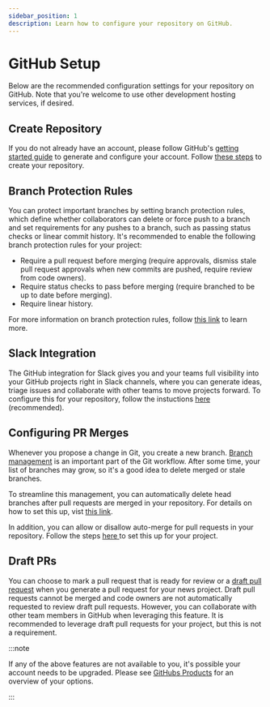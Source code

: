 ```yaml
---
sidebar_position: 1
description: Learn how to configure your repository on GitHub.
---
```


# GitHub Setup

Below are the recommended configuration settings for your repository on GitHub. Note that you're welcome to use other development hosting services, if desired.

## Create Repository

If you do not already have an account, please follow GitHub's [getting started guide](https://docs.github.com/en/get-started/onboarding/getting-started-with-your-github-account) to generate and configure your account. Follow [these steps](https://docs.github.com/en/get-started/quickstart/create-a-repo) to create your repository.

## Branch Protection Rules

You can protect important branches by setting branch protection rules, which define whether collaborators can delete or force push to a branch and set requirements for any pushes to a branch, such as passing status checks or linear commit history. It's recommended to enable the following branch protection rules for your project:

- Require a pull request before merging (require approvals, dismiss stale pull request approvals when new commits are pushed, require review from code owners).
- Require status checks to pass before merging (require branched to be up to date before merging).
- Require linear history.

For more information on branch protection rules, follow [this link](https://docs.github.com/en/repositories/configuring-branches-and-merges-in-your-repository/defining-the-mergeability-of-pull-requests/about-protected-branches) to learn more.

## Slack Integration

The GitHub integration for Slack gives you and your teams full visibility into your GitHub projects right in Slack channels, where you can generate ideas, triage issues and collaborate with other teams to move projects forward. To configure this for your repository, follow the instuctions [here](https://github.com/integrations/slack/blob/master/README.md) (recommended).

## Configuring PR Merges

Whenever you propose a change in Git, you create a new branch. [Branch management](https://docs.github.com/en/repositories/configuring-branches-and-merges-in-your-repository/managing-branches-in-your-repository) is an important part of the Git workflow. After some time, your list of branches may grow, so it's a good idea to delete merged or stale branches.

To streamline this management, you can automatically delete head branches after pull requests are merged in your repository. For details on how to set this up, vist [this link](https://docs.github.com/en/repositories/configuring-branches-and-merges-in-your-repository/configuring-pull-request-merges/managing-the-automatic-deletion-of-branches).

In addition, you can allow or disallow auto-merge for pull requests in your repository. Follow the steps [here ](https://docs.github.com/en/repositories/configuring-branches-and-merges-in-your-repository/configuring-pull-request-merges/managing-auto-merge-for-pull-requests-in-your-repository) to set this up for your project.

## Draft PRs

You can choose to mark a pull request that is ready for review or a [draft pull request](https://github.blog/2019-02-14-introducing-draft-pull-requests/) when you generate a pull request for your news project. Draft pull requests cannot be merged and code owners are not automatically requested to review draft pull requests. However, you can collaborate with other team members in GitHub when leveraging this feature. It is recommended to leverage draft pull requests for your project, but this is not a requirement.

:::note

If any of the above features are not available to you, it's possible your account needs to be upgraded. Please see [GitHubs Products](https://docs.github.com/en/get-started/learning-about-github/githubs-products) for an overview of your options.

:::
